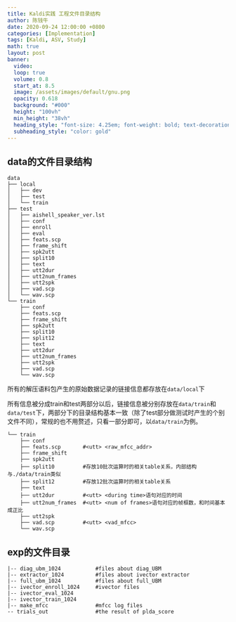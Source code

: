 ```yaml
---
title: Kaldi实践 工程文件目录结构
author: 陈钱牛
date: 2020-09-24 12:00:00 +0800
categories: [Implementation]
tags: [Kaldi, ASV, Study]
math: true
layout: post
banner:
  video:
  loop: true
  volume: 0.8
  start_at: 8.5
  image: /assets/images/default/gnu.png
  opacity: 0.618
  background: "#000"
  height: "100vh"
  min_height: "38vh"
  heading_style: "font-size: 4.25em; font-weight: bold; text-decoration: underline"
  subheading_style: "color: gold"
---
```


## data的文件目录结构

```shell
data 
├── local
│   ├── dev
│   ├── test
│   └── train
├── test
│   ├── aishell_speaker_ver.lst
│   ├── conf
│   ├── enroll
│   ├── eval
│   ├── feats.scp
│   ├── frame_shift
│   ├── spk2utt
│   ├── split10
│   ├── text
│   ├── utt2dur
│   ├── utt2num_frames
│   ├── utt2spk
│   ├── vad.scp
│   └── wav.scp
└── train
    ├── conf
    ├── feats.scp
    ├── frame_shift
    ├── spk2utt
    ├── split10
    ├── split12
    ├── text
    ├── utt2dur
    ├── utt2num_frames
    ├── utt2spk
    ├── vad.scp
    └── wav.scp
```

所有的解压语料包产生的原始数据记录的链接信息都存放在``data/local``下

所有信息被分成train和test两部分以后，链接信息被分别存放在``data/train``和``data/test``下，两部分下的目录结构基本一致（除了test部分做测试时产生的个别文件不同），常规的也不用赘述，只看一部分即可，以``data/train``为例。

```shell
└── train
    ├── conf		
    ├── feats.scp		#<utt> <raw_mfcc_addr>
    ├── frame_shift
    ├── spk2utt
    ├── split10			#存放10批次运算时的相关table关系，内部结构与./data/train类似
    ├── split12			#存放12批次运算时的相关table关系
    ├── text
    ├── utt2dur			#<utt> <during time>语句对应的时间
    ├── utt2num_frames	#<utt> <num of frames>语句对应的帧框数，和时间基本成正比
    ├── utt2spk			
    ├── vad.scp			#<utt> <vad_mfcc>
    └── wav.scp
```

## exp的文件目录

```shell
|-- diag_ubm_1024			#files about diag_UBM
|-- extractor_1024			#files about ivector extractor
|-- full_ubm_1024			#files about full_UBM
|-- ivector_enroll_1024		#ivector files
|-- ivector_eval_1024
|-- ivector_train_1024		
|-- make_mfcc				#mfcc log files
-- trials_out				#the result of plda_score
```
